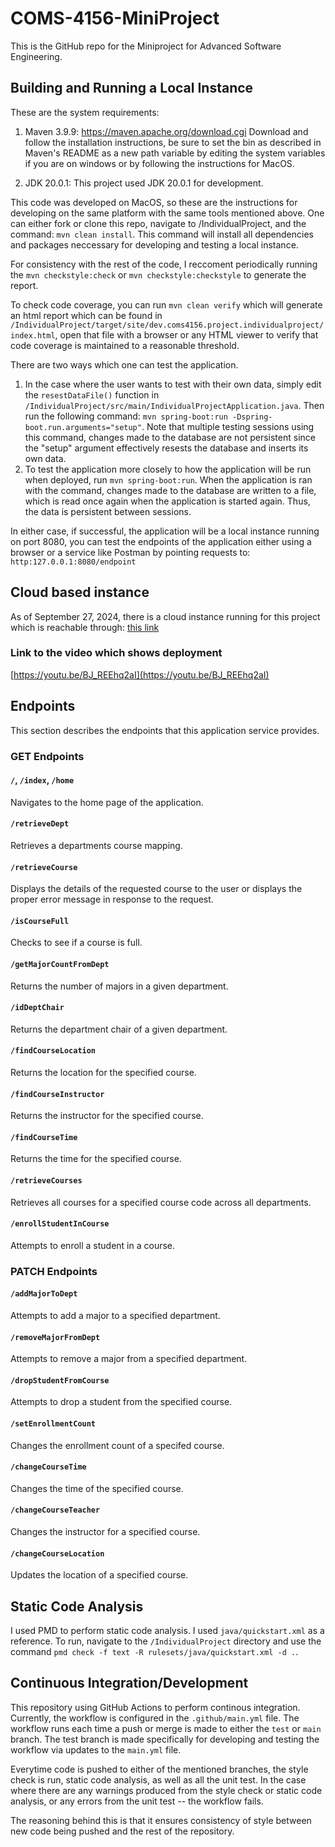 # COMS-4156-MiniProject 
This is the GitHub repo for the Miniproject for Advanced Software Engineering. 

## Building and Running a Local Instance

These are the system requirements: 

1. Maven 3.9.9: https://maven.apache.org/download.cgi Download and follow the installation instructions, be sure to set the bin as described in Maven's README as a new path variable by editing the system variables if you are on windows or by following the instructions for MacOS.

2. JDK 20.0.1: This project used JDK 20.0.1 for development.

This code was developed on MacOS, so these are the instructions for developing on the same platform with the same tools mentioned above. One can either fork or clone this repo, navigate to /IndividualProject, and the command: `mvn clean install`. This command will install all dependencies and packages neccessary for developing and testing a local instance. 

For consistency with the rest of the code, I reccoment periodically running the  `mvn checkstyle:check` or `mvn checkstyle:checkstyle` to generate the report.

To check code coverage, you can run  `mvn clean verify` which will generate an html report which can be found in `/IndividualProject/target/site/dev.coms4156.project.individualproject/index.html`, open that file with a browser or any HTML viewer to verify that code coverage is maintained to a reasonable threshold. 

There are two ways which one can test the application. 
1. In the case where the user wants to test with their own data, simply edit the `resestDataFile()` function in `/IndividualProject/src/main/IndividualProjectApplication.java`. Then run the following command: `mvn spring-boot:run -Dspring-boot.run.arguments="setup"`. Note that multiple testing sessions using this command, changes made to the database are not persistent since the "setup" argument effectively resests the database and inserts its own data. 
2. To test the application more closely to how the application will be run when deployed, run `mvn spring-boot:run`. When the application is ran with the command, changes made to the database are written to a file, which is read once again when the application is started again. Thus, the data is persistent between sessions. 

In either case, if successful, the application will be a local instance running on port 8080, you can test the endpoints of the application either using a browser or a service like Postman by pointing requests to: `http:127.0.0.1:8080/endpoint`

## Cloud based instance
As of September 27, 2024, there is a cloud instance running for this project which is reachable through: [this link](https://advanced-swe-436602.uc.r.appspot.com/)

### Link to the video which shows deployment
[https://youtu.be/BJ_REEhq2aI](https://youtu.be/BJ_REEhq2aI)

## Endpoints
This section describes the endpoints that this application service provides. 

### GET Endpoints
#### `/`, `/index`, `/home` 
Navigates to the home page of the application. 

#### `/retrieveDept`
Retrieves a departments course mapping.

#### `/retrieveCourse`
Displays the details of the requested course to the user or displays the proper error
message in response to the request.

#### `/isCourseFull`
Checks to see if a course is full.

#### `/getMajorCountFromDept`
Returns the number of majors in a given department.

#### `/idDeptChair`
Returns the department chair of a given department. 

#### `/findCourseLocation`
Returns the location for the specified course. 

#### `/findCourseInstructor`
Returns the instructor for the specified course. 

#### `/findCourseTime`
Returns the time for the specified course.

#### `/retrieveCourses`
Retrieves all courses for a specified course code across all departments. 

#### `/enrollStudentInCourse`
Attempts to enroll a student in a course. 

### PATCH Endpoints

#### `/addMajorToDept`
Attempts to add a major to a specified department. 

#### `/removeMajorFromDept`
Attempts to remove a major from a specified department. 

#### `/dropStudentFromCourse`
Attempts to drop a student from the specified course. 

#### `/setEnrollmentCount`
Changes the enrollment count of a specifed course. 

#### `/changeCourseTime`
Changes the time of the specified course. 

#### `/changeCourseTeacher` 
Changes the instructor for a specified course. 

#### `/changeCourseLocation`
Updates the location of a specified course. 


## Static Code Analysis
I used PMD to perform static code analysis. I used `java/quickstart.xml` as a reference. To run, navigate to the `/IndividualProject` directory and use the command `pmd check -f text -R rulesets/java/quickstart.xml -d .`.


## Continuous Integration/Development
This repository using GitHub Actions to perform continous integration. Currently, the workflow is configured in the `.github/main.yml` file. The workflow runs each time a push or merge is made to either the `test` or `main` branch. The test branch is made specifically for developing and testing the workflow via updates to the `main.yml` file. 

Everytime code is pushed to either of the mentioned branches, the style check is run, static code analysis, as well as all the unit test. In the case where there are any warnings produced from the style check or static code analysis, or any errors from the unit test -- the workflow fails. 

The reasoning behind this is that it ensures consistency of style between new code being pushed and the rest of the repository. 
